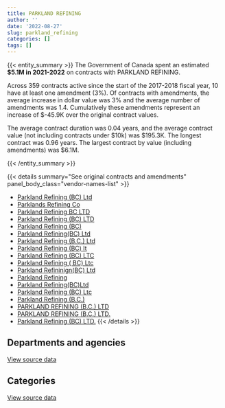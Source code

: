 ```yaml
---
title: PARKLAND REFINING
author: ''
date: '2022-08-27'
slug: parkland_refining
categories: []
tags: []
---
```


<script src="/rmarkdown-libs/htmlwidgets/htmlwidgets.js"></script>
<link href="/rmarkdown-libs/datatables-css/datatables-crosstalk.css" rel="stylesheet" />
<script src="/rmarkdown-libs/datatables-binding/datatables.js"></script>
<script src="/rmarkdown-libs/jquery/jquery-3.6.0.min.js"></script>
<link href="/rmarkdown-libs/dt-core-bootstrap/css/dataTables.bootstrap.min.css" rel="stylesheet" />
<link href="/rmarkdown-libs/dt-core-bootstrap/css/dataTables.bootstrap.extra.css" rel="stylesheet" />
<script src="/rmarkdown-libs/dt-core-bootstrap/js/jquery.dataTables.min.js"></script>
<script src="/rmarkdown-libs/dt-core-bootstrap/js/dataTables.bootstrap.min.js"></script>
<link href="/rmarkdown-libs/crosstalk/css/crosstalk.min.css" rel="stylesheet" />
<script src="/rmarkdown-libs/crosstalk/js/crosstalk.min.js"></script>
<script src="/rmarkdown-libs/htmlwidgets/htmlwidgets.js"></script>
<link href="/rmarkdown-libs/datatables-css/datatables-crosstalk.css" rel="stylesheet" />
<script src="/rmarkdown-libs/datatables-binding/datatables.js"></script>
<script src="/rmarkdown-libs/jquery/jquery-3.6.0.min.js"></script>
<link href="/rmarkdown-libs/dt-core-bootstrap/css/dataTables.bootstrap.min.css" rel="stylesheet" />
<link href="/rmarkdown-libs/dt-core-bootstrap/css/dataTables.bootstrap.extra.css" rel="stylesheet" />
<script src="/rmarkdown-libs/dt-core-bootstrap/js/jquery.dataTables.min.js"></script>
<script src="/rmarkdown-libs/dt-core-bootstrap/js/dataTables.bootstrap.min.js"></script>
<link href="/rmarkdown-libs/crosstalk/css/crosstalk.min.css" rel="stylesheet" />
<script src="/rmarkdown-libs/crosstalk/js/crosstalk.min.js"></script>

{{< entity_summary >}}
The Government of Canada spent an estimated **\$5.1M in 2021-2022** on contracts with PARKLAND REFINING.

Across 359 contracts active since the start of the 2017-2018 fiscal year, 10 have at least one amendment (3%). Of contracts with amendments, the average increase in dollar value was 3% and the average number of amendments was 1.4. Cumulatively these amendments represent an increase of \$-45.9K over the original contract values.

The average contract duration was 0.04 years, and the average contract value (not including contracts under \$10k) was \$195.3K. The longest contract was 0.96 years. The largest contract by value (including amendments) was \$6.1M.

{{< /entity_summary >}}

{{< details summary="See original contracts and amendments" panel_body_class="vendor-names-list" >}}
- [Parkland Refining (BC) Ltd](https://search.open.canada.ca/en/ct/?sort=contract_value_f%20desc&page=1&search_text=%22Parkland%20Refining%20%28BC%29%20Ltd%22)
- [Parklands Refining Co](https://search.open.canada.ca/en/ct/?sort=contract_value_f%20desc&page=1&search_text=%22Parklands%20Refining%20Co%22)
- [Parkland Refining BC LTD](https://search.open.canada.ca/en/ct/?sort=contract_value_f%20desc&page=1&search_text=%22Parkland%20Refining%20BC%20LTD%22)
- [Parkland Refining (BC) LTD](https://search.open.canada.ca/en/ct/?sort=contract_value_f%20desc&page=1&search_text=%22Parkland%20Refining%20%28BC%29%20LTD%22)
- [Parkland Refining (BC)](https://search.open.canada.ca/en/ct/?sort=contract_value_f%20desc&page=1&search_text=%22Parkland%20Refining%20%28BC%29%22)
- [Parkland Refining(BC) Ltd](https://search.open.canada.ca/en/ct/?sort=contract_value_f%20desc&page=1&search_text=%22Parkland%20Refining%28BC%29%20Ltd%22)
- [Parkland Refining (B.C.) Ltd](https://search.open.canada.ca/en/ct/?sort=contract_value_f%20desc&page=1&search_text=%22Parkland%20Refining%20%28B.C.%29%20Ltd%22)
- [Parkland Refining (BC) lt](https://search.open.canada.ca/en/ct/?sort=contract_value_f%20desc&page=1&search_text=%22Parkland%20Refining%20%28BC%29%20lt%22)
- [Parkland Refining (BC) LTC](https://search.open.canada.ca/en/ct/?sort=contract_value_f%20desc&page=1&search_text=%22Parkland%20Refining%20%28BC%29%20LTC%22)
- [Parkland Refining ( BC) Ltc](https://search.open.canada.ca/en/ct/?sort=contract_value_f%20desc&page=1&search_text=%22Parkland%20Refining%20%28%20BC%29%20Ltc%22)
- [Parkland Refininign(BC) Ltd](https://search.open.canada.ca/en/ct/?sort=contract_value_f%20desc&page=1&search_text=%22Parkland%20Refininign%28BC%29%20Ltd%22)
- [Parkland Refining](https://search.open.canada.ca/en/ct/?sort=contract_value_f%20desc&page=1&search_text=%22Parkland%20Refining%22)
- [Parkland Refining(BC)Ltd](https://search.open.canada.ca/en/ct/?sort=contract_value_f%20desc&page=1&search_text=%22Parkland%20Refining%28BC%29Ltd%22)
- [Parkland Refining (BC) Ltc](https://search.open.canada.ca/en/ct/?sort=contract_value_f%20desc&page=1&search_text=%22Parkland%20Refining%20%28BC%29%20Ltc%22)
- [Parkland Refining (B.C.)](https://search.open.canada.ca/en/ct/?sort=contract_value_f%20desc&page=1&search_text=%22Parkland%20Refining%20%28B.C.%29%22)
- [PARKLAND REFINING (B.C.) LTD](https://search.open.canada.ca/en/ct/?sort=contract_value_f%20desc&page=1&search_text=%22PARKLAND%20REFINING%20%28B.C.%29%20LTD%22)
- [PARKLAND REFINING (B.C.) LTD.](https://search.open.canada.ca/en/ct/?sort=contract_value_f%20desc&page=1&search_text=%22PARKLAND%20REFINING%20%28B.C.%29%20LTD.%22)
- [Parkland Refining (BC) LTD.](https://search.open.canada.ca/en/ct/?sort=contract_value_f%20desc&page=1&search_text=%22Parkland%20Refining%20%28BC%29%20LTD.%22)
{{< /details >}}

## Departments and agencies

<div id="htmlwidget-1" style="width:100%;height:auto;" class="datatables html-widget"></div>
<script type="application/json" data-for="htmlwidget-1">{"x":{"style":"bootstrap","filter":"none","vertical":false,"data":[["<a href=\"/departments/dfo-mpo/\">Fisheries and Oceans Canada<\/a>","<a href=\"/departments/dnd-mdn/\">National Defence<\/a>","<a href=\"/departments/pc/\">Parks Canada<\/a>"],[9567100.78,34779542.29,46336.78],[16977435.96,10463985.41,10218.82],[12060096.68,6146440.49,null],[null,5112689.96,null]],"container":"<table class=\"table table-striped table-hover row-border order-column display\">\n  <thead>\n    <tr>\n      <th>Department<\/th>\n      <th>2018-2019<\/th>\n      <th>2019-2020<\/th>\n      <th>2020-2021<\/th>\n      <th>2021-2022<\/th>\n    <\/tr>\n  <\/thead>\n<\/table>","options":{"order":[[4,"desc"]],"pageLength":10,"autoWidth":true,"columnDefs":[{"targets":1,"render":"function(data, type, row, meta) {\n    return type !== 'display' ? data : DTWidget.formatCurrency(data, \"$\", 2, 3, \",\", \".\", true, null);\n  }"},{"targets":2,"render":"function(data, type, row, meta) {\n    return type !== 'display' ? data : DTWidget.formatCurrency(data, \"$\", 2, 3, \",\", \".\", true, null);\n  }"},{"targets":3,"render":"function(data, type, row, meta) {\n    return type !== 'display' ? data : DTWidget.formatCurrency(data, \"$\", 2, 3, \",\", \".\", true, null);\n  }"},{"targets":4,"render":"function(data, type, row, meta) {\n    return type !== 'display' ? data : DTWidget.formatCurrency(data, \"$\", 2, 3, \",\", \".\", true, null);\n  }"},{"width":"16%","targets":[1,2,3,4]},{"className":"dt-right","targets":[1,2,3,4]}],"orderClasses":false}},"evals":["options.columnDefs.0.render","options.columnDefs.1.render","options.columnDefs.2.render","options.columnDefs.3.render"],"jsHooks":[]}</script>
<p class="text-right">
<a href="https://github.com/GoC-Spending/contracts-data/tree/main/data/out/vendors/parkland_refining/summary_by_fiscal_year_by_department.csv" class="source-data-link btn btn-link">View source data</a>
</p>

## Categories

<div id="htmlwidget-2" style="width:100%;height:auto;" class="datatables html-widget"></div>
<script type="application/json" data-for="htmlwidget-2">{"x":{"style":"bootstrap","filter":"none","vertical":false,"data":[["<a href=\"/categories/11_defence/\">Defence<\/a>","<a href=\"/categories/5_transportation_and_logistics/\">Transportation and logistics<\/a>","<a href=\"/categories/6_industrial_products_and_services/\">Industrial products and services<\/a>"],[34779542.29,9613437.56,null],[10463985.41,16977435.96,10218.82],[6146440.49,12060096.68,null],[5112689.96,null,null]],"container":"<table class=\"table table-striped table-hover row-border order-column display\">\n  <thead>\n    <tr>\n      <th>Category<\/th>\n      <th>2018-2019<\/th>\n      <th>2019-2020<\/th>\n      <th>2020-2021<\/th>\n      <th>2021-2022<\/th>\n    <\/tr>\n  <\/thead>\n<\/table>","options":{"order":[[4,"desc"]],"dom":"t","pageLength":30,"autoWidth":true,"columnDefs":[{"targets":1,"render":"function(data, type, row, meta) {\n    return type !== 'display' ? data : DTWidget.formatCurrency(data, \"$\", 2, 3, \",\", \".\", true, null);\n  }"},{"targets":2,"render":"function(data, type, row, meta) {\n    return type !== 'display' ? data : DTWidget.formatCurrency(data, \"$\", 2, 3, \",\", \".\", true, null);\n  }"},{"targets":3,"render":"function(data, type, row, meta) {\n    return type !== 'display' ? data : DTWidget.formatCurrency(data, \"$\", 2, 3, \",\", \".\", true, null);\n  }"},{"targets":4,"render":"function(data, type, row, meta) {\n    return type !== 'display' ? data : DTWidget.formatCurrency(data, \"$\", 2, 3, \",\", \".\", true, null);\n  }"},{"width":"16%","targets":[1,2,3,4]},{"className":"dt-right","targets":[1,2,3,4]}],"orderClasses":false,"lengthMenu":[10,25,30,50,100]}},"evals":["options.columnDefs.0.render","options.columnDefs.1.render","options.columnDefs.2.render","options.columnDefs.3.render"],"jsHooks":[]}</script>
<p class="text-right">
<a href="https://github.com/GoC-Spending/contracts-data/tree/main/data/out/vendors/parkland_refining/summary_by_fiscal_year_by_category.csv" class="source-data-link btn btn-link">View source data</a>
</p>
